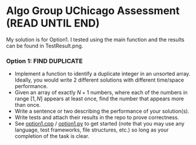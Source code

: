 # Algo Group UChicago Assessment (READ UNTIL END)

My solution is for Option1. I tested using the main function and the results can
be found in TestResult.png.

### Option 1: FIND DUPLICATE
- Implement a function to identify a duplicate integer in an unsorted array. Ideally, you would write 2 different solutions with different time/space performance.
- Given an array of exactly $N+1$ numbers, where each of the numbers in range $[1,N]$ appears at least once, find the number that appears more than once.
- Write a sentence or two describing the performance of your solution(s).
- Write tests and attach their results in the repo to prove correctness.
- See [option1.cpp](./find-duplicate/option1.cpp) / [option1.py](./find-duplicate/option1.py) to get started (note that you may use any language, test frameworks, file structures, etc.) so long as your completion of the task is clear.
